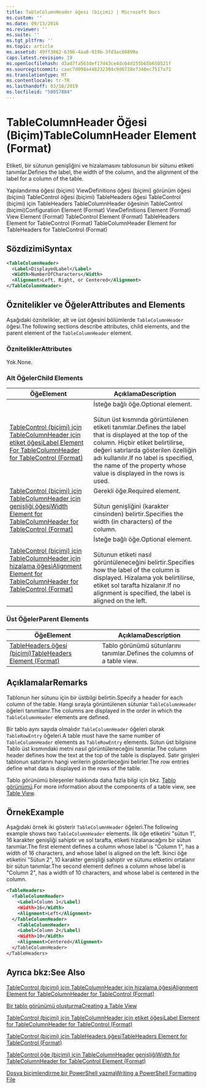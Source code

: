 ```yaml
---
title: TableColumnHeader öğesi (biçimi) | Microsoft Docs
ms.custom: ''
ms.date: 09/13/2016
ms.reviewer: ''
ms.suite: ''
ms.tgt_pltfrm: ''
ms.topic: article
ms.assetid: 49ff3062-6396-4aa8-919b-3fd3ac60899a
caps.latest.revision: 19
ms.openlocfilehash: d3ad7fa563def17d43ce4dc64d155b65b650521f
ms.sourcegitcommit: caac7d098a448232304c9d6728e7340ec7517a71
ms.translationtype: MT
ms.contentlocale: tr-TR
ms.lasthandoff: 03/16/2019
ms.locfileid: "58057884"
---
```

# <a name="tablecolumnheader-element-format"></a><span data-ttu-id="90742-102">TableColumnHeader Öğesi (Biçim)</span><span class="sxs-lookup"><span data-stu-id="90742-102">TableColumnHeader Element (Format)</span></span>

<span data-ttu-id="90742-103">Etiketi, bir sütunun genişliğini ve hizalamasını tablosunun bir sütunu etiketi tanımlar.</span><span class="sxs-lookup"><span data-stu-id="90742-103">Defines the label, the width of the column, and the alignment of the label for a column of the table.</span></span>

<span data-ttu-id="90742-104">Yapılandırma öğesi (biçimi) ViewDefinitions öğesi (biçimi) görünüm öğesi (biçimi) TableControl öğesi (biçimi) TableHeaders öğesi TableControl (biçimi) için TableHeaders TableColumnHeader öğesinin TableControl (biçimi)</span><span class="sxs-lookup"><span data-stu-id="90742-104">Configuration Element (Format) ViewDefinitions Element (Format) View Element (Format) TableControl Element (Format) TableHeaders Element for TableControl (Format) TableColumnHeader Element for TableHeaders for TableControl (Format)</span></span>

## <a name="syntax"></a><span data-ttu-id="90742-105">Sözdizimi</span><span class="sxs-lookup"><span data-stu-id="90742-105">Syntax</span></span>

```xml
<TableColumnHeader>
  <Label>DisplayedLabel</Label>
  <Width>NumberOfCharacters</Width>
  <Alignment>Left, Right, or Centered</Alignment>
</TableColumnHeader>
```

## <a name="attributes-and-elements"></a><span data-ttu-id="90742-106">Öznitelikler ve Öğeler</span><span class="sxs-lookup"><span data-stu-id="90742-106">Attributes and Elements</span></span>

<span data-ttu-id="90742-107">Aşağıdaki öznitelikler, alt ve üst öğesini bölümlerde `TableColumnHeader` öğesi.</span><span class="sxs-lookup"><span data-stu-id="90742-107">The following sections describe attributes, child elements, and the parent element of the `TableColumnHeader` element.</span></span>

### <a name="attributes"></a><span data-ttu-id="90742-108">Öznitelikler</span><span class="sxs-lookup"><span data-stu-id="90742-108">Attributes</span></span>

<span data-ttu-id="90742-109">Yok.</span><span class="sxs-lookup"><span data-stu-id="90742-109">None.</span></span>

### <a name="child-elements"></a><span data-ttu-id="90742-110">Alt Öğeler</span><span class="sxs-lookup"><span data-stu-id="90742-110">Child Elements</span></span>

|<span data-ttu-id="90742-111">Öğe</span><span class="sxs-lookup"><span data-stu-id="90742-111">Element</span></span>|<span data-ttu-id="90742-112">Açıklama</span><span class="sxs-lookup"><span data-stu-id="90742-112">Description</span></span>|
|-------------|-----------------|
|[<span data-ttu-id="90742-113">TableControl (biçimi) için TableColumnHeader için etiket öğesi</span><span class="sxs-lookup"><span data-stu-id="90742-113">Label Element For TableColumnHeader for TableControl (Format)</span></span>](./label-element-for-tablecolumnheader-for-tablecontrol-format.md)|<span data-ttu-id="90742-114">İsteğe bağlı öğe.</span><span class="sxs-lookup"><span data-stu-id="90742-114">Optional element.</span></span><br /><br /> <span data-ttu-id="90742-115">Sütun üst kısmında görüntülenen etiketi tanımlar.</span><span class="sxs-lookup"><span data-stu-id="90742-115">Defines the label that is displayed at the top of the column.</span></span> <span data-ttu-id="90742-116">Hiçbir etiket belirtilirse, değeri satırlarda gösterilen özelliğin adı kullanılır.</span><span class="sxs-lookup"><span data-stu-id="90742-116">If no label is specified, the name of the property whose value is displayed in the rows is used.</span></span>|
|[<span data-ttu-id="90742-117">TableControl (biçimi) için TableColumnHeader için genişliği öğesi</span><span class="sxs-lookup"><span data-stu-id="90742-117">Width Element for TableColumnHeader for TableControl (Format)</span></span>](./width-element-for-tablecolumnheader-for-tablecontrol-format.md)|<span data-ttu-id="90742-118">Gerekli öğe.</span><span class="sxs-lookup"><span data-stu-id="90742-118">Required element.</span></span><br /><br /> <span data-ttu-id="90742-119">Sütun genişliğini (karakter cinsinden) belirtir.</span><span class="sxs-lookup"><span data-stu-id="90742-119">Specifies the width (in characters) of the column.</span></span>|
|[<span data-ttu-id="90742-120">TableControl (biçimi) için TableColumnHeader için hizalama öğesi</span><span class="sxs-lookup"><span data-stu-id="90742-120">Alignment Element for TableColumnHeader for TableControl (Format)</span></span>](./alignment-element-for-tablecolumnheader-for-tablecontrol-format.md)|<span data-ttu-id="90742-121">İsteğe bağlı öğe.</span><span class="sxs-lookup"><span data-stu-id="90742-121">Optional element.</span></span><br /><br /> <span data-ttu-id="90742-122">Sütunun etiketi nasıl görüntüleneceğini belirtir.</span><span class="sxs-lookup"><span data-stu-id="90742-122">Specifies how the label of the column is displayed.</span></span> <span data-ttu-id="90742-123">Hizalama yok belirtilirse, etiket sol tarafta hizalanır.</span><span class="sxs-lookup"><span data-stu-id="90742-123">If no alignment is specified, the label is aligned on the left.</span></span>|

### <a name="parent-elements"></a><span data-ttu-id="90742-124">Üst Öğeler</span><span class="sxs-lookup"><span data-stu-id="90742-124">Parent Elements</span></span>

|<span data-ttu-id="90742-125">Öğe</span><span class="sxs-lookup"><span data-stu-id="90742-125">Element</span></span>|<span data-ttu-id="90742-126">Açıklama</span><span class="sxs-lookup"><span data-stu-id="90742-126">Description</span></span>|
|-------------|-----------------|
|[<span data-ttu-id="90742-127">TableHeaders öğesi (biçimi)</span><span class="sxs-lookup"><span data-stu-id="90742-127">TableHeaders Element (Format)</span></span>](./tableheaders-element-format.md)|<span data-ttu-id="90742-128">Tablo görünümü sütunlarını tanımlar.</span><span class="sxs-lookup"><span data-stu-id="90742-128">Defines the columns of a table view.</span></span>|

## <a name="remarks"></a><span data-ttu-id="90742-129">Açıklamalar</span><span class="sxs-lookup"><span data-stu-id="90742-129">Remarks</span></span>

<span data-ttu-id="90742-130">Tablonun her sütunu için bir üstbilgi belirtin.</span><span class="sxs-lookup"><span data-stu-id="90742-130">Specify a header for each column of the table.</span></span> <span data-ttu-id="90742-131">Hangi sırayla görüntülenen sütunlar `TableColumnHeader` öğeleri tanımlanır.</span><span class="sxs-lookup"><span data-stu-id="90742-131">The columns are displayed in the order in which the `TableColumnHeader` elements are defined.</span></span>

<span data-ttu-id="90742-132">Bir tablo aynı sayıda olmalıdır `TableColumnHeader` öğeleri olarak `TableRowEntry` öğeleri.</span><span class="sxs-lookup"><span data-stu-id="90742-132">A table must have the same number of `TableColumnHeader` elements as `TableRowEntry` elements.</span></span> <span data-ttu-id="90742-133">Sütun üst bilgisine Tablo üst kısmındaki metni nasıl görüntüleneceğini tanımlar.</span><span class="sxs-lookup"><span data-stu-id="90742-133">The column header defines how the text at the top of the table is displayed.</span></span> <span data-ttu-id="90742-134">Satır girişleri tablonun satırlarını hangi verilerin gösterileceğini belirler.</span><span class="sxs-lookup"><span data-stu-id="90742-134">The row entries define what data is displayed in the rows of the table.</span></span>

<span data-ttu-id="90742-135">Tablo görünümü bileşenler hakkında daha fazla bilgi için bkz. [Tablo görünümü](./creating-a-table-view.md).</span><span class="sxs-lookup"><span data-stu-id="90742-135">For more information about the components of a table view, see [Table View](./creating-a-table-view.md).</span></span>

## <a name="example"></a><span data-ttu-id="90742-136">Örnek</span><span class="sxs-lookup"><span data-stu-id="90742-136">Example</span></span>

<span data-ttu-id="90742-137">Aşağıdaki örnek iki gösterir `TableColumnHeader` öğeleri.</span><span class="sxs-lookup"><span data-stu-id="90742-137">The following example shows two `TableColumnHeader` elements.</span></span> <span data-ttu-id="90742-138">İlk öğe etiketini "sütun 1", 16 karakter genişliği sahiptir ve sol tarafta, etiketi hizalanacağını bir sütun tanımlar.</span><span class="sxs-lookup"><span data-stu-id="90742-138">The first element defines a column whose label is "Column 1", has a width of 16 characters, and whose label is aligned on the left.</span></span> <span data-ttu-id="90742-139">İkinci öğe etiketini "Sütun 2", 10 karakter genişliği sahiptir ve sütunu etiketini ortalanır bir sütun tanımlar.</span><span class="sxs-lookup"><span data-stu-id="90742-139">The second element defines a column whose label is "Column 2", has a width of 10 characters, and whose label is centered in the column.</span></span>

```xml
<TableHeaders>
  <TableColumnHeader>
    <Label>Column 1</Label)
    <Width>16</Width>
    <Alignment>Left</Alignment>
  </TableColumnHeader>
    <TableColumnHeader>
    <Label>Column 2</Label)
    <Width>10</Width>
    <Alignment>Centered</Alignment>
  </TableColumnHeader>
</TableHeaders>
```

## <a name="see-also"></a><span data-ttu-id="90742-140">Ayrıca bkz:</span><span class="sxs-lookup"><span data-stu-id="90742-140">See Also</span></span>

[<span data-ttu-id="90742-141">TableControl (biçimi) için TableColumnHeader için hizalama öğesi</span><span class="sxs-lookup"><span data-stu-id="90742-141">Alignment Element for TableColumnHeader for TableControl (Format)</span></span>](./alignment-element-for-tablecolumnheader-for-tablecontrol-format.md)

[<span data-ttu-id="90742-142">Bir tablo görünümü oluşturma</span><span class="sxs-lookup"><span data-stu-id="90742-142">Creating a Table View</span></span>](./creating-a-table-view.md)

[<span data-ttu-id="90742-143">TableControl (biçimi) için TableColumnHeader için etiket öğesi</span><span class="sxs-lookup"><span data-stu-id="90742-143">Label Element for TableColumnHeader for TableControl (Format)</span></span>](./label-element-for-tablecolumnheader-for-tablecontrol-format.md)

[<span data-ttu-id="90742-144">TableControl (biçimi) için TableHeaders öğesi</span><span class="sxs-lookup"><span data-stu-id="90742-144">TableHeaders Element for TableControl (Format)</span></span>](./tableheaders-element-format.md)

[<span data-ttu-id="90742-145">TableControl öğe (biçimi) için TableColumnHeader genişliği</span><span class="sxs-lookup"><span data-stu-id="90742-145">Width for TableColumnHeader for TableControl Element (Format)</span></span>](./width-element-for-tablecolumnheader-for-tablecontrol-format.md)

[<span data-ttu-id="90742-146">Dosya biçimlendirme bir PowerShell yazma</span><span class="sxs-lookup"><span data-stu-id="90742-146">Writing a PowerShell Formatting File</span></span>](./writing-a-powershell-formatting-file.md)
